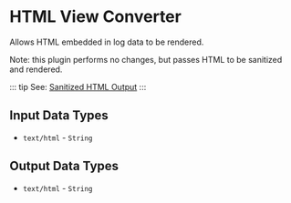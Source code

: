 # HTML View Converter

Allows HTML embedded in log data to be rendered.

Note: this plugin performs no changes, but passes HTML to be sanitized and rendered.

::: tip 
See: [Sanitized HTML Output](/manual/content-converters/index.md#sanitized-html-output)
:::

## Input Data Types

- `text/html` - `String`

## Output Data Types

- `text/html` - `String`
